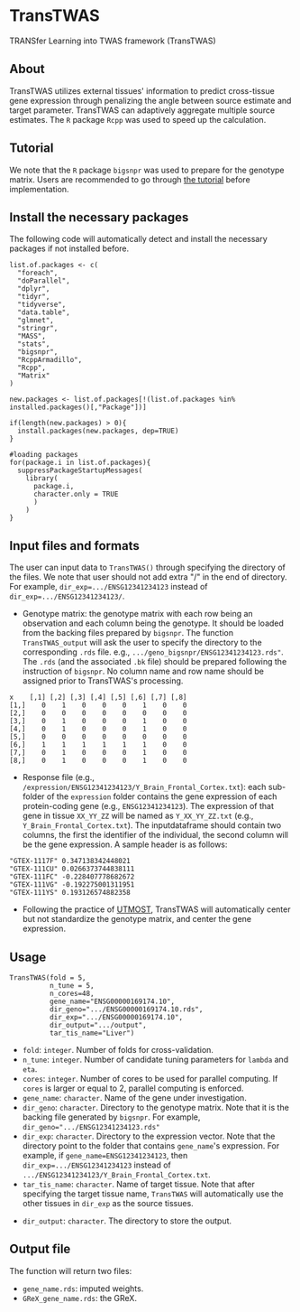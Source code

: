 # TransTWAS

TRANSfer Learning into TWAS framework (TransTWAS)

## About

TransTWAS utilizes external tissues' information to predict cross-tissue gene expression through penalizing the angle between source estimate and target parameter. TransTWAS can adaptively aggregate multiple source estimates. The `R` package `Rcpp` was used to speed up the calculation.

## Tutorial

We note that the `R` package `bigsnpr` was used to prepare for the genotype matrix. Users are recommended to go through [the tutorial](https://privefl.github.io/bigsnpr/) before implementation.

## Install the necessary packages

The following code will automatically detect and install the necessary packages if not installed before.

```         
list.of.packages <- c(
  "foreach",
  "doParallel",
  "dplyr",
  "tidyr",
  "tidyverse",
  "data.table",
  "glmnet",
  "stringr",
  "MASS", 
  "stats",
  "bigsnpr",
  "RcppArmadillo",
  "Rcpp",
  "Matrix"
)

new.packages <- list.of.packages[!(list.of.packages %in% installed.packages()[,"Package"])]

if(length(new.packages) > 0){
  install.packages(new.packages, dep=TRUE)
}

#loading packages
for(package.i in list.of.packages){
  suppressPackageStartupMessages(
    library(
      package.i, 
      character.only = TRUE
      )
    )
}
```

## Input files and formats

The user can input data to `TransTWAS()` through specifying the directory of the files. We note that user should not add extra "/" in the end of directory. For example, `dir_exp=.../ENSG12341234123` instead of `dir_exp=.../ENSG12341234123/`. 

-   Genotype matrix: the genotype matrix with each row being an observation and each column being the genotype. It should be loaded from the backing files prepared by `bigsnpr`. The function `TransTWAS_output` will ask the user to specify the directory to the corresponding `.rds` file. e.g., `.../geno_bigsnpr/ENSG12341234123.rds"`. The `.rds` (and the associated `.bk` file) should be prepared following the instruction of `bigsnpr`. No column name and row name should be assigned prior to TransTWAS's processing.

```
x    [,1] [,2] [,3] [,4] [,5] [,6] [,7] [,8]
[1,]    0    1    0    0    0    1    0    0
[2,]    0    0    0    0    0    0    0    0
[3,]    0    1    0    0    0    1    0    0
[4,]    0    1    0    0    0    1    0    0
[5,]    0    0    0    0    0    0    0    0
[6,]    1    1    1    1    1    1    0    0
[7,]    0    1    0    0    0    1    0    0
[8,]    0    1    0    0    0    1    0    0
```

-   Response file (e.g., `/expression/ENSG12341234123/Y_Brain_Frontal_Cortex.txt`): each sub-folder of the `expression` folder contains the gene expression of each protein-coding gene (e.g., `ENSG12341234123`). The expression of that gene in tissue `XX_YY_ZZ` will be named as `Y_XX_YY_ZZ.txt` (e.g., `Y_Brain_Frontal_Cortex.txt`). The inputdataframe should contain two columns, the first the identifier of the individual, the second column will be the gene expression. A sample header is as follows:

```         
"GTEX-1117F" 0.347138342448021
"GTEX-111CU" 0.0266373744838111
"GTEX-111FC" -0.228407778682672
"GTEX-111VG" -0.192275001311951
"GTEX-111YS" 0.193126574882358
```

* Following the practice of [UTMOST](https://www.nature.com/articles/s41588-019-0345-7), TransTWAS will automatically center but not standardize the genotype matrix, and center the gene expression.

## Usage

```         
TransTWAS(fold = 5, 
          n_tune = 5, 
          n_cores=48,
          gene_name="ENSG00000169174.10",
          dir_geno=".../ENSG00000169174.10.rds",
          dir_exp=".../ENSG00000169174.10",
          dir_output=".../output",
          tar_tis_name="Liver")
```

-   `fold`: `integer`. Number of folds for cross-validation.
-   `n_tune`: `integer`. Number of candidate tuning parameters for `lambda` and `eta`.
-   `cores`: `integer`. Number of cores to be used for parallel computing. If `cores` is larger or equal to 2, parallel computing is enforced.
-   `gene_name`: `character`. Name of the gene under investigation.
-   `dir_geno`: `character`. Directory to the genotype matrix. Note that it is the backing file generated by `bigsnpr`. For example, `dir_geno=".../ENSG12341234123.rds"`
-   `dir_exp`: `character`. Directory to the expression vector. Note that the directory point to the folder that contains `gene_name`'s expression. For example, if `gene_name=ENSG12341234123`, then `dir_exp=.../ENSG12341234123` instead of `.../ENSG12341234123/Y_Brain_Frontal_Cortex.txt`.
-   `tar_tis_name`: `character`. Name of target tissue. Note that after specifying the target tissue name, `TransTWAS` will automatically use the other tissues in `dir_exp` as the source tissues.
* `dir_output`: `character`. The directory to store the output.

## Output file

The function will return two files:

-   `gene_name.rds`: imputed weights.
-   `GReX_gene_name.rds`: the GReX.
